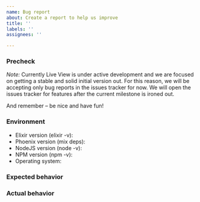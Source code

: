 ```yaml
---
name: Bug report
about: Create a report to help us improve
title: ''
labels: ''
assignees: ''

---
```


### Precheck

*Note:* Currently Live View is under active development and we are focused on getting a stable and solid initial version out. For this reason, we will be accepting only bug reports in the issues tracker for now. We will open the issues tracker for features after the current milestone is ironed out.

And remember – be nice and have fun!


### Environment

* Elixir version (elixir -v):
* Phoenix version (mix deps):
* NodeJS version (node -v):
* NPM version (npm -v):
* Operating system:

### Expected behavior


### Actual behavior
